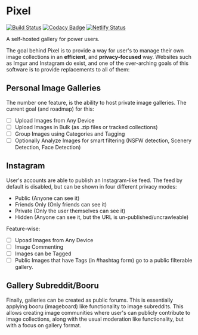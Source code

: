 # Pixel 
[![Build Status](https://travis-ci.com/Reisen/pixel.svg?branch=master)](https://travis-ci.com/Reisen/pixel)
[![Codacy Badge](https://api.codacy.com/project/badge/Grade/ba610046c9bd47b1b05f2ea9c9fe2e30)](https://www.codacy.com/app/Reisen/pixel?utm_source=github.com&amp;utm_medium=referral&amp;utm_content=Reisen/pixel&amp;utm_campaign=Badge_Grade)
[![Netlify Status](https://api.netlify.com/api/v1/badges/fae31afd-3ec0-4de8-9204-48b437ce57b6/deploy-status)](https://app.netlify.com/sites/pixelized/deploys)

A self-hosted gallery for power users.

The goal behind Pixel is to provide a way for user's to manage their own image collections in an **efficient**, and **privacy-focused** way. Websites such as Imgur and Instagram do exist, and one of the over-arching goals of this software is to provide replacements to all of them:

## Personal Image Galleries

The number one feature, is the ability to host private image galleries. The current goal (and roadmap) for this:

  - [ ] Upload Images from Any Device
  - [ ] Upload Images in Bulk (as .zip files or tracked collections)
  - [ ] Group Images using Categories and Tagging
  - [ ] Optionally Analyze Images for smart filtering (NSFW detection, Scenery Detection, Face Detection)

## Instagram

User's accounts are able to publish an Instagram-like feed. The feed by default is disabled, but can be shown in four different privacy modes:

  - Public (Anyone can see it)
  - Friends Only (Only friends can see it)
  - Private (Only the user themselves can see it)
  - Hidden (Anyone can see it, but the URL is un-published/uncrawleable)

Feature-wise:

  - [ ] Upoad Images from Any Device
  - [ ] Image Commenting
  - [ ] Images can be Tagged
  - [ ] Public Images that have Tags (in #hashtag form) go to a public filterable gallery.

## Gallery Subreddit/Booru

Finally, galleries can be created as public forums. This is essentially applying booru (imageboard) like functionality to image subreddits. This allows creating image communities where user's can publicly contribute to image collections, along with the usual moderation like functionality, but with a focus on gallery format.
